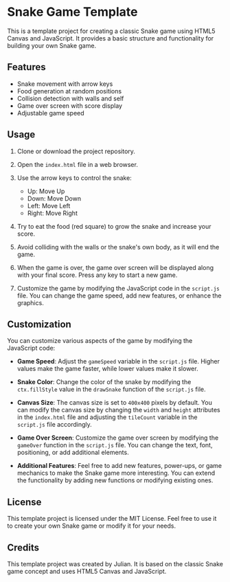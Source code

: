 # Snake Game Template

This is a template project for creating a classic Snake game using HTML5 Canvas and JavaScript. It provides a basic structure and functionality for building your own Snake game.

## Features

- Snake movement with arrow keys
- Food generation at random positions
- Collision detection with walls and self
- Game over screen with score display
- Adjustable game speed

## Usage

1. Clone or download the project repository.

2. Open the `index.html` file in a web browser.

3. Use the arrow keys to control the snake:
   - Up: Move Up
   - Down: Move Down
   - Left: Move Left
   - Right: Move Right

4. Try to eat the food (red square) to grow the snake and increase your score.

5. Avoid colliding with the walls or the snake's own body, as it will end the game.

6. When the game is over, the game over screen will be displayed along with your final score. Press any key to start a new game.

7. Customize the game by modifying the JavaScript code in the `script.js` file. You can change the game speed, add new features, or enhance the graphics.

## Customization

You can customize various aspects of the game by modifying the JavaScript code:

- **Game Speed**: Adjust the `gameSpeed` variable in the `script.js` file. Higher values make the game faster, while lower values make it slower.

- **Snake Color**: Change the color of the snake by modifying the `ctx.fillStyle` value in the `drawSnake` function of the `script.js` file.

- **Canvas Size**: The canvas size is set to `400x400` pixels by default. You can modify the canvas size by changing the `width` and `height` attributes in the `index.html` file and adjusting the `tileCount` variable in the `script.js` file accordingly.

- **Game Over Screen**: Customize the game over screen by modifying the `gameOver` function in the `script.js` file. You can change the text, font, positioning, or add additional elements.

- **Additional Features**: Feel free to add new features, power-ups, or game mechanics to make the Snake game more interesting. You can extend the functionality by adding new functions or modifying existing ones.

## License

This template project is licensed under the MIT License. Feel free to use it to create your own Snake game or modify it for your needs.

## Credits

This template project was created by Julian. It is based on the classic Snake game concept and uses HTML5 Canvas and JavaScript.

